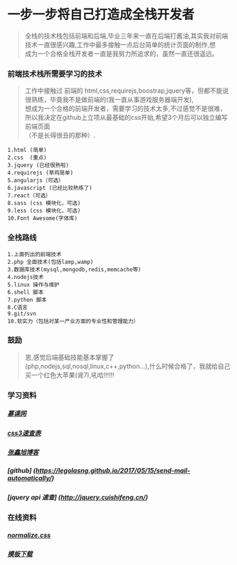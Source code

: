 # 一步一步将自己打造成全栈开发者

> 全栈的技术栈包括前端和后端,毕业三年来一直在后端打酱油,其实我对前端技术一直很感兴趣,工作中最多接触一点后台简单的统计页面的制作,想 <br/>
> 成为一个合格全栈开发者一直是我努力所追求的，虽然一直还很遥远。

### 前端技术栈所需要学习的技术

> 工作中接触过 前端的 html,css,requirejs,boostrap,jquery等，但都不能说很熟练，毕竟我不是做前端的(我一直从事游戏服务器端开发),<br/>
> 想成为一个合格的前端开发者，需要学习的技术太多,不过感觉不是很难，所以我决定在github上立项从最基础的css开始,希望3个月后可以独立编写前端页面<br/>
> （不是长得很丑的那种）.

```
1.html (简单)
2.css  (重点)
3.jquery (已经很熟啦)
4.requirejs (草鸡简单)
5.angularjs（可选）
6.javascript (已经比较熟练了)
7.react（可选）
8.sass (css 模块化，可选)
9.less (css 模块化，可选)
10.Font Awesome(字体库)
```

### 全栈路线

```
1.上面列出的前端技术
2.php 全面技术(包括lamp,wamp)
3.数据库技术(mysql,mongodb,redis,memcache等)
4.nodejs技术
5.linux 操作与维护
6.shell 脚本
7.python 脚本
8.C语言
9.git/svn
10.软实力（包括对某一产业方面的专业性和管理能力）
```

### 鼓励

> 恩,感觉后端基础技能基本掌握了(php,nodejs,sql,nosql,linux,c++,python...),什么时候合格了，我就给自己买一个红色大苹果(肾7),吼哈!!!!!!

### 学习资料

##### [慕课网](http://www.imooc.com/u/114832/courses?sort=publish)
##### [css3速查表](http://www.css88.com/book/css/properties/text/text-size-adjust.htm)
##### [张鑫旭博客](http://www.zhangxinxu.com/wordpress/2016/04/know-about-html-download-attribute/)
##### [github] (https://legolasng.github.io/2017/05/15/send-mail-automatically/)
##### [jquery api 速查] (http://jquery.cuishifeng.cn/)

### 在线资料

##### [normalize.css](https://necolas.github.io/normalize.css/)
##### [模板下载](https://html5up.net/)

